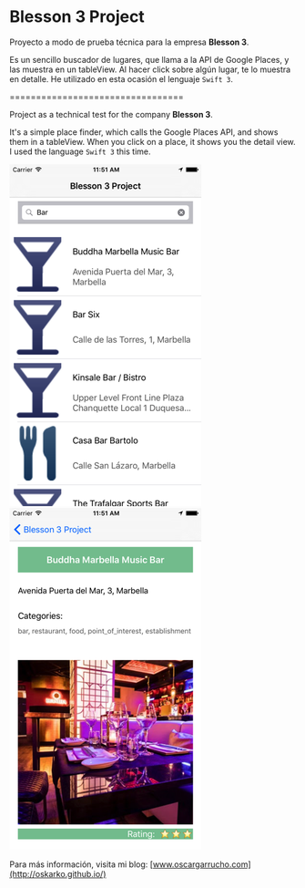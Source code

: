 # Blesson 3 Project #

Proyecto a modo de prueba técnica para la empresa **Blesson 3**. 

Es un sencillo buscador de lugares, que llama a la API de Google Places, y las muestra en un tableView. Al hacer click sobre algún lugar, te lo muestra en detalle. He utilizado en esta ocasión el lenguaje `Swift 3`.


=================================

Project as a technical test for the company **Blesson 3**.

It's a simple place finder, which calls the Google Places API, and shows them in a tableView. When you click on a place, it shows you the detail view. I used the language `Swift 3` this time.



![alt tag1](img/img_1.png)
![alt tag2](img/img_2.png)


Para más información, visita mi blog: [www.oscargarrucho.com](http://oskarko.github.io/)